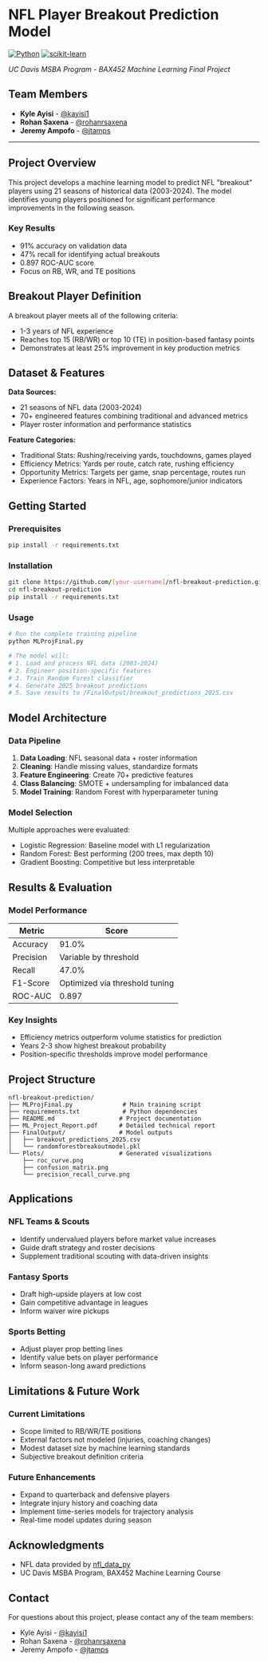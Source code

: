 # NFL Player Breakout Prediction Model

[![Python](https://img.shields.io/badge/Python-3.8+-blue.svg)](https://www.python.org/downloads/)
[![scikit-learn](https://img.shields.io/badge/scikit--learn-1.0+-orange.svg)](https://scikit-learn.org/)

*UC Davis MSBA Program - BAX452 Machine Learning Final Project*

## Team Members
- **Kyle Ayisi** - [@kayisi1](https://github.com/kayisi1)
- **Rohan Saxena** - [@rohanrsaxena](https://github.com/rohanrsaxena) 
- **Jeremy Ampofo** - [@jtamps](https://github.com/jtamps)

---

## Project Overview

This project develops a machine learning model to predict NFL "breakout" players using 21 seasons of historical data (2003-2024). The model identifies young players positioned for significant performance improvements in the following season.

### Key Results
- 91% accuracy on validation data
- 47% recall for identifying actual breakouts
- 0.897 ROC-AUC score
- Focus on RB, WR, and TE positions

## Breakout Player Definition

A breakout player meets all of the following criteria:
- 1-3 years of NFL experience
- Reaches top 15 (RB/WR) or top 10 (TE) in position-based fantasy points
- Demonstrates at least 25% improvement in key production metrics

## Dataset & Features

**Data Sources:**
- 21 seasons of NFL data (2003-2024)
- 70+ engineered features combining traditional and advanced metrics
- Player roster information and performance statistics

**Feature Categories:**
- Traditional Stats: Rushing/receiving yards, touchdowns, games played
- Efficiency Metrics: Yards per route, catch rate, rushing efficiency
- Opportunity Metrics: Targets per game, snap percentage, routes run
- Experience Factors: Years in NFL, age, sophomore/junior indicators

## Getting Started

### Prerequisites
```bash
pip install -r requirements.txt
```

### Installation
```bash
git clone https://github.com/[your-username]/nfl-breakout-prediction.git
cd nfl-breakout-prediction
pip install -r requirements.txt
```

### Usage
```python
# Run the complete training pipeline
python MLProjFinal.py

# The model will:
# 1. Load and process NFL data (2003-2024)
# 2. Engineer position-specific features
# 3. Train Random Forest classifier
# 4. Generate 2025 breakout predictions
# 5. Save results to /FinalOutput/breakout_predictions_2025.csv
```

## Model Architecture

### Data Pipeline
1. **Data Loading**: NFL seasonal data + roster information
2. **Cleaning**: Handle missing values, standardize formats
3. **Feature Engineering**: Create 70+ predictive features
4. **Class Balancing**: SMOTE + undersampling for imbalanced data
5. **Model Training**: Random Forest with hyperparameter tuning

### Model Selection
Multiple approaches were evaluated:
- Logistic Regression: Baseline model with L1 regularization
- Random Forest: Best performing (200 trees, max depth 10)
- Gradient Boosting: Competitive but less interpretable

## Results & Evaluation

### Model Performance
| Metric | Score |
|--------|-------|
| Accuracy | 91.0% |
| Precision | Variable by threshold |
| Recall | 47.0% |
| F1-Score | Optimized via threshold tuning |
| ROC-AUC | 0.897 |

### Key Insights
- Efficiency metrics outperform volume statistics for prediction
- Years 2-3 show highest breakout probability
- Position-specific thresholds improve model performance

## Project Structure

```
nfl-breakout-prediction/
├── MLProjFinal.py              # Main training script
├── requirements.txt            # Python dependencies
├── README.md                  # Project documentation
├── ML_Project_Report.pdf      # Detailed technical report
├── FinalOutput/               # Model outputs
│   ├── breakout_predictions_2025.csv
│   └── randomforestbreakoutmodel.pkl
└── Plots/                     # Generated visualizations
    ├── roc_curve.png
    ├── confusion_matrix.png
    └── precision_recall_curve.png
```

## Applications

### NFL Teams & Scouts
- Identify undervalued players before market value increases
- Guide draft strategy and roster decisions
- Supplement traditional scouting with data-driven insights

### Fantasy Sports
- Draft high-upside players at low cost
- Gain competitive advantage in leagues
- Inform waiver wire pickups

### Sports Betting
- Adjust player prop betting lines
- Identify value bets on player performance
- Inform season-long award predictions

## Limitations & Future Work

### Current Limitations
- Scope limited to RB/WR/TE positions
- External factors not modeled (injuries, coaching changes)
- Modest dataset size by machine learning standards
- Subjective breakout definition criteria

### Future Enhancements
- Expand to quarterback and defensive players
- Integrate injury history and coaching data
- Implement time-series models for trajectory analysis
- Real-time model updates during season

## Acknowledgments

- NFL data provided by [nfl_data_py](https://github.com/cooperdff/nfl_data_py)
- UC Davis MSBA Program, BAX452 Machine Learning Course

## Contact

For questions about this project, please contact any of the team members:
- Kyle Ayisi - [@kayisi1](https://github.com/kayisi1)
- Rohan Saxena - [@rohanrsaxena](https://github.com/rohanrsaxena)
- Jeremy Ampofo - [@jtamps](https://github.com/jtamps)